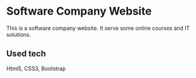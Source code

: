 <h1>Software Company Website</h1>

<p>This is a software company website. It serve some online courses and IT solutions.</p>

<h2>Used tech</h2>

<p>Html5, CSS3, Bootstrap</p>

<img src="/img/images/önizleme.gif" alt="">